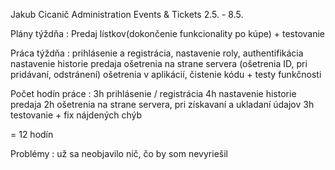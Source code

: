 Jakub Cicanič
Administration Events & Tickets 
2.5. - 8.5.

Plány týždňa :	Predaj lístkov(dokončenie funkcionality po kúpe) + testovanie

Práca týždňa : 
	prihlásenie a registrácia, 
	nastavenie roly, authentifikácia
	nastavenie historie predaja
	ošetrenia na strane servera (ošetrenia ID, pri pridávaní, odstránení)
	ošetrenia v aplikácií, čistenie kódu + testy funkčnosti
	

Počet hodín práce : 
	3h prihlásenie / registrácia
	4h nastavenie historie predaja
	2h ošetrenia na strane servera, pri získavaní a ukladaní údajov
	3h testovanie + fix nájdených chýb

= 12 hodín


Problémy : už sa neobjavilo nič, čo by som nevyriešil